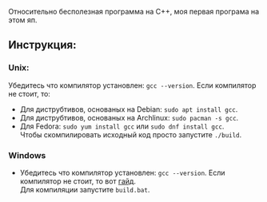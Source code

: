 Относительно бесполезная программа на С++, моя первая програма на этом яп.
## Инструкция:
 ### Unix:
   Убедитесь что компилятор установлен: `gcc --version`. Если компилятор не стоит, то:
   * Для диструбтивов, основаных на Debian: `sudo apt install gcc`.
   * Для диструбтивов, основаных на Archlinux: `sudo pacman -s gcc`.
   * Для Fedora: `sudo yum install gcc` или `sudo dnf install gcc`.<br>
   Чтобы скомпилировать исходный код просто запустите `./build`.
  ### Windows
   * Убедитесь что компилятор установлен: `gcc --version`. Если компилятор не стоит, то вот [гайд](https://programforyou.ru/poleznoe/kak-ustanovit-gcc-dlya-windows).<br>
   Для компиляции запустите `build.bat`.
